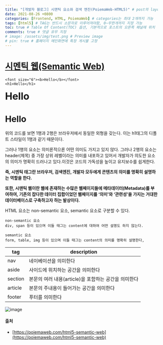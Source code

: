 ```yaml
---
title: "[개발자 블로그] 시맨틱 요소와 검색 엔진(PoiemaWeb-HTML5)" # post의 layout이 기본적으로 post로 설정되어있어서 Front Matter에 따로 layout변수를 만들어 주지 않아도 됨
date: 2021-08-26 +0800
categories: [Frontend, HTML, PoiemaWeb] # categories는 최대 2개까지 가능
tags: [html5] # TAG는 반드시 소문자로 이루어져야함, 0~무한개까지 지정 가능
toc: true # Table Of Content(TOC) 옵션, 기본적으로 포스트의 오른쪽 패널에 위치
comments: true # 댓글 유무 지정
# image: /assets/img/test.png # Preview image
# pin: true # 홈페이지 메인화면에 특정 게시물 고정
---
```


# [시멘틱 웹(Semantic Web)](https://poiemaweb.com/html5-semantic-web)

~~~
<font size="6"><b>Hello</b></font>
<h1>Hello</h1>
~~~

<font size="6"><b>Hello</b></font>
<h1>Hello</h1>

위의 코드를 보면 1행과 2행은 브라우저에서 동일한 외형을 갖는다. 이는 h1태그의 디폴트 스타일이 1행과 같기 때문이다.

그러나 1행의 요소는 의미론적으론 어떤 의미도 가지고 있지 않다. 그러나 2행의 요소는 header(제목) 중 가장 상위 레벨이라는 의미를 내포하고 있어서 개발자가 의도한 요소의 의미가 명확히 드러나고 있다.이것은 코드의 가독성을 높이고 유지보수를 쉽게한다.

<b>즉, 시멘틱 태그란 브라우저, 검색엔진, 개발자 모두에게 콘텐츠의 의미를 명확히 설명하는 역할을 한다.</b>

<b>또한, 시맨틱 웹이란 웹에 존재하는 수많은 웹페이지들에 메타데이터(Metadata)를 부여하여, 기존의 잡다한 데이터 집합이었던 웹페이지를 ‘의미’와 ‘관련성’을 가지는 거대한 데이터베이스로 구축하고자 하는 발상이다.</b>

HTML 요소는 non-semantic 요소, semantic 요소로 구분할 수 있다.

~~~
non-semantic 요소
div, span 등이 있으며 이들 태그는 content에 대하여 어떤 설명도 하지 않는다.

semantic 요소
form, table, img 등이 있으며 이들 태그는 content의 의미를 명확히 설명한다,
~~~

|tag|description|
|-|------|
|nav|네이베이션을 의미한다|
|aside|사이드에 위치하는 공간을 의미한다|
|section|본문의 여러 내용(article)을 포함하는 공간을 의미한다|
|article|본문의 주내용이 들어가는 공간을 의미한다|
|footer|푸터를 의미한다|

![image](https://user-images.githubusercontent.com/44339530/130905573-be504935-f16a-4527-92f2-63c2ee7ace2b.png)

#### 출처
- [https://poiemaweb.com/html5-semantic-web](https://poiemaweb.com/html5-semantic-web)